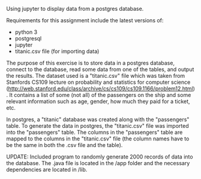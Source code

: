 Using jupyter to display data from a postgres database. 

Requirements for this assignment include the latest versions of:
- python 3 
- postgresql 
- jupyter 
- titanic.csv file (for importing data)

The purpose of this exercise is to store data in a postgres database, connect to the database, read some data from one of the tables, and output the results. The dataset used is a "titanic.csv" file which was taken from Stanfords CS109 lecture on probability and statistics for computer science (http://web.stanford.edu/class/archive/cs/cs109/cs109.1166/problem12.html). It contains a list of some (not all) of the passengers on the ship and some relevant information such as age, gender, how much they paid for a ticket, etc. 

In postgres, a "titanic" database was created along with the "passengers" table. To generate the data in postgres, the "titanic.csv" file was imported into the "passengers" table. The columns in the "passengers" table are mapped to the columns in the "titanic.csv" file (the column names have to be the same in both the .csv file and the table). 

UPDATE:
Included program to randomly generate 2000 records of data into the database. The .java file is located in the /app folder and the necessary dependencies are located in /lib.